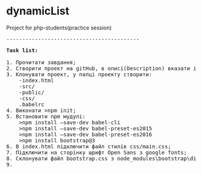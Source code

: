 # dynamicList
Project for php-students(practice session)
<pre>------------------------------------------</pre>
<pre>
<strong>Task list:</strong>

1. Прочитати завдання;
2. Створити проект на gitHub, в описі(Description) вказати ім*я, скайп, електронну пошту. У розділі 'Initialize this repository with a README' поставити галочку. В випадаючому списку .gitignore вибрати 'Node';
3. Клонувати проект, у папці проекту створити:
    -index.html
    -src/
    -public/
    -css/
    .babelrc
4. Виконати >npm init;
5. Встановити npm мудулі:
    >npm install —save-dev babel-cli
    >npm install —save-dev babel-preset-es2015
    >npm install —save-dev babel-preset-es2016
    >npm install bootstrap@3
6. В іndex.html підключити файл стилів css/main.css;
7. Підключити на сторінку шрифт Open Sans з google fonts;
8. Склонувати файл bootstrap.css з node_modules\bootstrap\dist\css у css/... та підключити його у іndex.html;
9. 
</pre>

